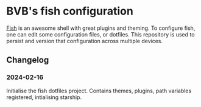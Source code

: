 # BVB's fish configuration

[Fish](https://fishshell.com/) is an awesome shell with great plugins and theming. To configure fish, one can edit some
configuration files, or dotfiles. This repository is used to persist and version that configuration
across multiple devices.

## Changelog

### 2024-02-16
Initialise the fish dotfiles project. Contains themes, plugins, path variables registered,
intialising starship.

